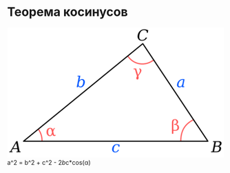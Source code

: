 # Теорема косинусов


![Standarta trianglo](../img/standard-triangle-notation.png)
	a^2 = b^2 + c^2 - 2*b*c*cos(α)
